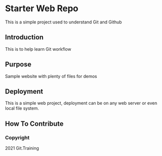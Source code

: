 # Starter Web Repo

This is a simple project used to understand Git and Github

## Introduction

This is to help learn Git workflow

## Purpose

Sample website with plenty of files for demos

## Deployment
This is a simple web project, deployment can be on any web server or even local file system.

## How To Contribute

### Copyright

2021 Git.Training
